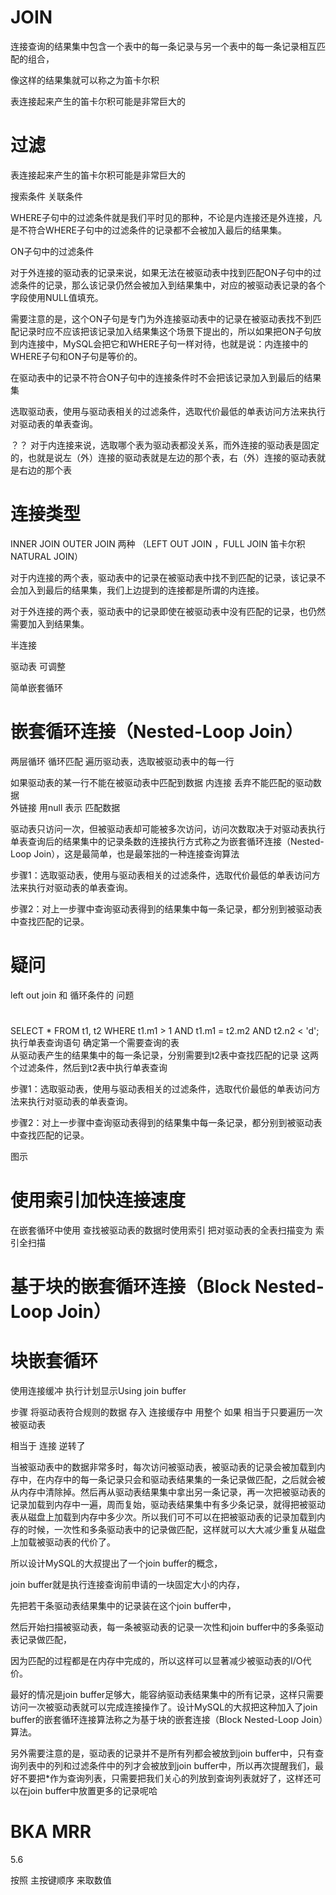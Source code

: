 

# JOIN



连接查询的结果集中包含一个表中的每一条记录与另一个表中的每一条记录相互匹配的组合，

像这样的结果集就可以称之为笛卡尔积


表连接起来产生的笛卡尔积可能是非常巨大的



# 过滤



表连接起来产生的笛卡尔积可能是非常巨大的



搜索条件 关联条件

WHERE子句中的过滤条件就是我们平时见的那种，不论是内连接还是外连接，凡是不符合WHERE子句中的过滤条件的记录都不会被加入最后的结果集。

ON子句中的过滤条件

对于外连接的驱动表的记录来说，如果无法在被驱动表中找到匹配ON子句中的过滤条件的记录，那么该记录仍然会被加入到结果集中，对应的被驱动表记录的各个字段使用NULL值填充。

需要注意的是，这个ON子句是专门为外连接驱动表中的记录在被驱动表找不到匹配记录时应不应该把该记录加入结果集这个场景下提出的，所以如果把ON子句放到内连接中，MySQL会把它和WHERE子句一样对待，也就是说：内连接中的WHERE子句和ON子句是等价的。

在驱动表中的记录不符合ON子句中的连接条件时不会把该记录加入到最后的结果集


选取驱动表，使用与驱动表相关的过滤条件，选取代价最低的单表访问方法来执行对驱动表的单表查询。


？？
对于内连接来说，选取哪个表为驱动表都没关系，而外连接的驱动表是固定的，也就是说左（外）连接的驱动表就是左边的那个表，右（外）连接的驱动表就是右边的那个表




# 连接类型

INNER JOIN  OUTER JOIN 两种 （LEFT OUT JOIN  ，FULL JOIN 笛卡尔积 NATURAL JOIN）


对于内连接的两个表，驱动表中的记录在被驱动表中找不到匹配的记录，该记录不会加入到最后的结果集，我们上边提到的连接都是所谓的内连接。

对于外连接的两个表，驱动表中的记录即使在被驱动表中没有匹配的记录，也仍然需要加入到结果集。

半连接  

驱动表 可调整


简单嵌套循环

# 嵌套循环连接（Nested-Loop Join）

两层循环  循环匹配 遍历驱动表，选取被驱动表中的每一行   

如果驱动表的某一行不能在被驱动表中匹配到数据
内连接 丢弃不能匹配的驱动数据  
外链接 用null 表示 匹配数据

驱动表只访问一次，但被驱动表却可能被多次访问，访问次数取决于对驱动表执行单表查询后的结果集中的记录条数的连接执行方式称之为嵌套循环连接（Nested-Loop Join），这是最简单，也是最笨拙的一种连接查询算法



步骤1：选取驱动表，使用与驱动表相关的过滤条件，选取代价最低的单表访问方法来执行对驱动表的单表查询。

步骤2：对上一步骤中查询驱动表得到的结果集中每一条记录，都分别到被驱动表中查找匹配的记录。


# 疑问 

left out join 和 循环条件的 问题  


# 
SELECT * FROM t1, t2 WHERE t1.m1 > 1 AND t1.m1 = t2.m2 AND t2.n2 < 'd';
执行单表查询语句 确定第一个需要查询的表  
从驱动表产生的结果集中的每一条记录，分别需要到t2表中查找匹配的记录
这两个过滤条件，然后到t2表中执行单表查询

步骤1：选取驱动表，使用与驱动表相关的过滤条件，选取代价最低的单表访问方法来执行对驱动表的单表查询。

步骤2：对上一步骤中查询驱动表得到的结果集中每一条记录，都分别到被驱动表中查找匹配的记录。


图示





# 使用索引加快连接速度

在嵌套循环中使用 查找被驱动表的数据时使用索引  把对驱动表的全表扫描变为 索引全扫描

# 基于块的嵌套循环连接（Block Nested-Loop Join）

# 块嵌套循环

使用连接缓冲  执行计划显示Using join buffer  

步骤
将驱动表符合规则的数据 存入 连接缓存中
用整个
如果  相当于只要遍历一次 被驱动表

相当于 连接 逆转了

当被驱动表中的数据非常多时，每次访问被驱动表，被驱动表的记录会被加载到内存中，在内存中的每一条记录只会和驱动表结果集的一条记录做匹配，之后就会被从内存中清除掉。然后再从驱动表结果集中拿出另一条记录，再一次把被驱动表的记录加载到内存中一遍，周而复始，驱动表结果集中有多少条记录，就得把被驱动表从磁盘上加载到内存中多少次。所以我们可不可以在把被驱动表的记录加载到内存的时候，一次性和多条驱动表中的记录做匹配，这样就可以大大减少重复从磁盘上加载被驱动表的代价了。



所以设计MySQL的大叔提出了一个join buffer的概念，

join buffer就是执行连接查询前申请的一块固定大小的内存，

先把若干条驱动表结果集中的记录装在这个join buffer中，

然后开始扫描被驱动表，每一条被驱动表的记录一次性和join buffer中的多条驱动表记录做匹配，

因为匹配的过程都是在内存中完成的，所以这样可以显著减少被驱动表的I/O代价。


最好的情况是join buffer足够大，能容纳驱动表结果集中的所有记录，这样只需要访问一次被驱动表就可以完成连接操作了。设计MySQL的大叔把这种加入了join buffer的嵌套循环连接算法称之为基于块的嵌套连接（Block Nested-Loop Join）算法。



另外需要注意的是，驱动表的记录并不是所有列都会被放到join buffer中，只有查询列表中的列和过滤条件中的列才会被放到join buffer中，所以再次提醒我们，最好不要把*作为查询列表，只需要把我们关心的列放到查询列表就好了，这样还可以在join buffer中放置更多的记录呢哈

# BKA MRR 

5.6

按照 主按键顺序 来取数值






